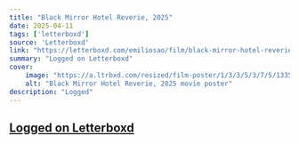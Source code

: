 ```yaml
---
title: "Black Mirror Hotel Reverie, 2025"
date: 2025-04-11
tags: ['letterboxd']
source: 'Letterboxd'
link: "https://letterboxd.com/emiliosao/film/black-mirror-hotel-reverie/"
summary: "Logged on Letterboxd"
cover:
    image: "https://a.ltrbxd.com/resized/film-poster/1/3/3/5/3/7/5/1335375-black-mirror-hotel-reverie-0-600-0-900-crop.jpg?v=fbc80d999f"
    alt: "Black Mirror Hotel Reverie, 2025 movie poster"
description: "Logged"
---
```

## [Logged on Letterboxd](https://letterboxd.com/emiliosao/film/black-mirror-hotel-reverie/)

